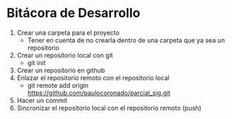 # Bitácora de Desarrollo

1. Crear una carpeta para el proyecto
   * Tener en cuenta de no crearla dentro de una carpeta que ya sea un repositorio
2. Crear un repositorio local con git
   * git init
3. Crear un repositorio en github
4. Enlazar el repositorio remoto con el repositorio local
   * git remote add origin https://github.com/paulocoronado/parcial_sig.git
5. Hacer un commit
6. Sincronizar el repositorio local con el repositorio remoto (push)
